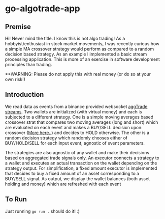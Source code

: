 # go-algotrade-app

## Premise
Hi! Never mind the title. I know this is not algo trading! As a hobbyist/enthusiast in stock market movements, 
I was recently curious how a simple MA crossover strategy would perform as compared to a random decision based strategy. 
As an example I implemented a basic stream processing application. 
This is more of an exercise in software development principles than trading. 

**WARNING: Please do not apply this with real money (or do so at your own risk!)

## Introduction
We read data as events from a binance provided websocket [aggTrade streams](https://developers.binance.com/docs/derivatives/usds-margined-futures/websocket-market-streams/Aggregate-Trade-Streams). 
Two wallets are initialized (with virtual money) and each is subjected to a different strategy. One is a simple moving averages based
crossover strat that compares two moving averages (long and short) which are evaluated on each event and makes a BUY/SELL decision upon crossover 
([More here..](https://www.investopedia.com/articles/active-trading/052014/how-use-moving-average-buy-stocks.asp)) and decides to HOLD otherwise. The other is a random decision strategy 
which randomly chooses either of BUY/HOLD/SELL for each input event, agnostic of event parameters. 

The strategies are also agnostic of any wallet and make their decisions based on aggregated trade signals only. 
An executor connects a strategy to a wallet and executes an actual transaction on the wallet depending on the strategy output. 
For simplification, a fixed amount executor is implemented that decides to buy a fixed amount 
of an asset corresponding to a BUY/SELL signal. As output, we display the wallet balances (both asset holding and money) which
are refreshed with each event

## To Run
Just running `go run .` should do it! :)
